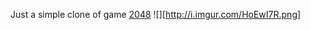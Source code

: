 Just a simple clone of game [2048](http://gabrielecirulli.github.io/2048/)
![][http://i.imgur.com/HoEwI7R.png]

